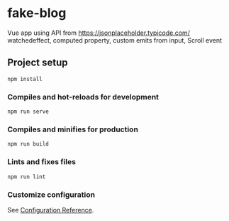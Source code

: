 # fake-blog
Vue  app using API from https://jsonplaceholder.typicode.com/ 
watchedeffect, 
computed property, 
custom emits from input, 
Scroll event 


## Project setup
```
npm install
```

### Compiles and hot-reloads for development
```
npm run serve
```

### Compiles and minifies for production
```
npm run build
```

### Lints and fixes files
```
npm run lint
```

### Customize configuration
See [Configuration Reference](https://cli.vuejs.org/config/).
